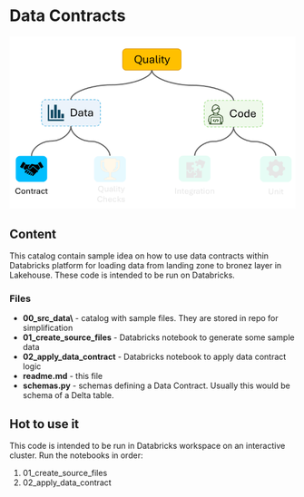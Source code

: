 # Data Contracts

![tests](../.media/tests_hierarchy_contract.png)

## Content

This catalog contain sample idea on how to use data contracts within Databricks platform for loading data from 
landing zone to bronez layer in Lakehouse. These code is intended to be run on Databricks.

### Files

- **00_src_data\\** - catalog with sample files. They are stored in repo for simplification
- **01_create_source_files** - Databricks notebook to generate some sample data
- **02_apply_data_contract** - Databricks notebook to apply data contract logic
- **readme.md** - this file
- **schemas.py** - schemas defining a Data Contract. Usually this would be schema of a Delta table.

## Hot to use it

This code is intended to be run in Databricks workspace on an interactive cluster. Run the notebooks in order:

1. 01_create_source_files
2. 02_apply_data_contract